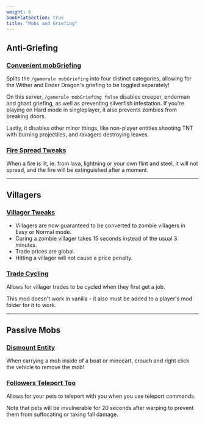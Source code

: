 ```yaml
---
weight: 6
bookFlatSection: true
title: "Mobs and Griefing"
---
```



## Anti-Griefing
### [Convenient mobGriefing](https://modrinth.com/mod/convenient-mobgriefing)

Splits the `/gamerule mobGriefing` into four distinct categories, allowing for the Wither and Ender Dragon's griefing to be toggled separately!

On this server, `/gamerule mobGriefing false` disables creeper, enderman and ghast griefing, as well as preventing silverfish infestation. If you're playing on Hard mode in singleplayer, it also prevents zombies from breaking doors.

Lastly, it disables other minor things, like non-player entities shooting TNT with burning projectiles, and ravagers destroying leaves.

### [Fire Spread Tweaks](https://modrinth.com/mod/fire-spread-tweaks)

When a fire is lit, ie. from lava, lightning or your own flint and steel, it will not spread, and the fire will be extinguished after a moment.

---------

## Villagers

### [Villager Tweaks](https://www.curseforge.com/minecraft/mc-mods/villagertweaks)

- Villagers are now guaranteed to be converted to zombie villagers in Easy or Normal mode.
- Curing a zombie villager takes 15 seconds instead of the usual 3 minutes.
- Trade prices are global.
- Hitting a villager will not cause a price penalty.

### [Trade Cycling](https://modrinth.com/mod/trade-cycling)

Allows for villager trades to be cycled when they first get a job.

This mod doesn't work in vanilla - it also must be added to a player's mod folder for it to work.

---------

## Passive Mobs

### [Dismount Entity](https://modrinth.com/mod/dismount-entity)

When carrying a mob inside of a boat or minecart, crouch and right click the vehicle to remove the mob!

### [Followers Teleport Too](https://modrinth.com/mod/followers-teleport-too)

Allows for your pets to teleport with you when you use teleport commands.

Note that pets will be invulnerable for 20 seconds after warping to prevent them from suffocating or taking fall damage.
